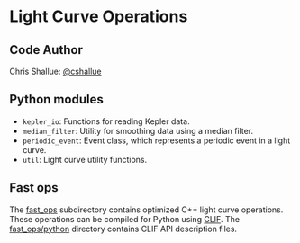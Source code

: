 # Light Curve Operations

## Code Author

Chris Shallue: [@cshallue](https://github.com/cshallue)

## Python modules

* `kepler_io`: Functions for reading Kepler data.
* `median_filter`: Utility for smoothing data using a median filter.
* `periodic_event`: Event class, which represents a periodic event in a light curve.
* `util`: Light curve utility functions.

## Fast ops

The [fast_ops](fast_ops/) subdirectory contains optimized C++ light curve
operations. These operations can be compiled for Python using
[CLIF](https://github.com/google/clif). The [fast_ops/python](fast_ops/python/)
directory contains CLIF API description files.
